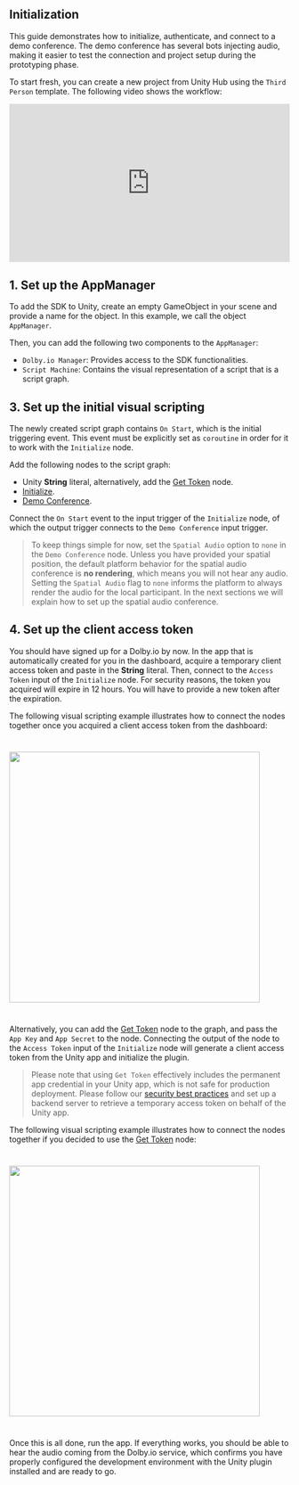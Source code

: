 ## Initialization

This guide demonstrates how to initialize, authenticate, and connect to a demo conference. The demo conference has several bots injecting audio, making it easier to test the connection and project setup during the prototyping phase. 

To start fresh, you can create a new project from Unity Hub using the `Third Person` template. The following video shows the workflow:

<div style="position: relative; padding-bottom: 56.25%; height: 0;"><iframe src="https://www.loom.com/embed/43ef2d4c32824acd952741b281e8c5c4" frameborder="0" webkitallowfullscreen mozallowfullscreen allowfullscreen style="position: absolute; top: 0; left: 0; width: 100%; height: 100%;"></iframe></div>

## 1. Set up the AppManager
To add the SDK to Unity, create an empty GameObject in your scene and provide a name for the object. In this example, we call the object `AppManager`.

Then, you can add the following two components to the `AppManager`:

- `Dolby.io Manager`: Provides access to the SDK functionalities.
- `Script Machine`: Contains the visual representation of a script that is a script graph.

## 3. Set up the initial visual scripting
The newly created script graph contains `On Start`, which is the initial triggering event. This event must be explicitly set as `coroutine` in order for it to work with the `Initialize` node. 

Add the following nodes to the script graph:
- Unity **String** literal, alternatively, add the [Get Token](../visualscripting/nodes.md#get-token) node.
- [Initialize](../visualscripting/nodes.md#initialize).
- [Demo Conference](../visualscripting/nodes.md#demo-conference).

Connect the `On Start` event to the input trigger of the `Initialize` node, of which the output trigger connects to the `Demo Conference` input trigger. 

> To keep things simple for now, set the `Spatial Audio` option to `none` in the `Demo Conference` node. Unless you have provided your spatial position, the default platform behavior for the spatial audio conference is **no rendering**, which means you will not hear any audio. Setting the `Spatial Audio` flag to `none` informs the platform to always render the audio for the local participant. In the next sections we will explain how to set up the spatial audio conference.

## 4. Set up the client access token
You should have signed up for a Dolby.io by now. In the app that is automatically created for you in the dashboard, acquire a temporary client access token and paste in the **String** literal. Then, connect to the `Access Token` input of the `Initialize` node. For security reasons, the token you acquired will expire in 12 hours. You will have to provide a new token after the expiration. 

The following visual scripting example illustrates how to connect the nodes together once you acquired a client access token from the dashboard:
<div style="text-align:left">
    <img style="padding:25px 0" src="~/images/samples/demo/string-token-initialize.png" width="450px">
</div>

Alternatively, you can add the [Get Token](../visualscripting/nodes.md#get-token) node to the graph, and pass the `App Key` and `App Secret` to the node. Connecting the output of the node to the `Access Token` input of the `Initialize` node will generate a client access token from the Unity app and initialize the plugin.

> Please note that using `Get Token` effectively includes the permanent app credential in your Unity app, which is not safe for production deployment. Please follow our [security best practices](https://docs.dolby.io/communications-apis/docs/guides-client-authentication) and set up a backend server to retrieve a temporary access token on behalf of the Unity app. 

The following visual scripting example illustrates how to connect the nodes together if you decided to use the [Get Token](../visualscripting/nodes.md#get-token) node:
<div style="text-align:left">
    <img style="padding:25px 0" src="~/images/samples/demo/get-token-initialize.png" width="450px">
</div>

Once this is all done, run the app. If everything works, you should be able to hear the audio coming from the Dolby.io service, which confirms you have properly configured the development environment with the Unity plugin installed and are ready to go. 

